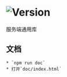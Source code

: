 # ![Version](https://img.shields.io/badge/version-14.211.73-green.svg)

服务端通用库

## 文档
    * `npm run doc`
    * 打开`doc/index.html`